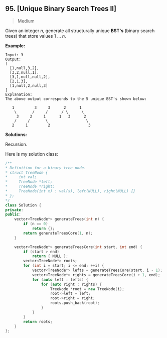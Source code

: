 ## 95. [Unique Binary Search Trees II]

> Medium

Given an integer *n*, generate all structurally unique **BST's** (binary search trees) that store values 1 ... *n*.

**Example:**

```
Input: 3
Output:
[
  [1,null,3,2],
  [3,2,null,1],
  [3,1,null,null,2],
  [2,1,3],
  [1,null,2,null,3]
]
Explanation:
The above output corresponds to the 5 unique BST's shown below:

   1         3     3      2      1
    \       /     /      / \      \
     3     2     1      1   3      2
    /     /       \                 \
   2     1         2                 3
```



**Solutions:**

Recursion.

Here is my solution class:

```c++
/**
* Definition for a binary tree node.
* struct TreeNode {
*     int val;
*     TreeNode *left;
*     TreeNode *right;
*     TreeNode(int x) : val(x), left(NULL), right(NULL) {}
* };
*/
class Solution {
private:
public:
	vector<TreeNode*> generateTrees(int n) {
		if (n == 0)
			return {};
		return generateTreesCore(1, n);
	}

	vector<TreeNode*> generateTreesCore(int start, int end) {
		if (start > end)
			return { NULL };
		vector<TreeNode*> roots;
		for (int i = start; i <= end; ++i) {
			vector<TreeNode*> lefts = generateTreesCore(start, i - 1);
			vector<TreeNode*> rights = generateTreesCore(i + 1, end);
			for (auto left : lefts) {
				for (auto right : rights) {
					TreeNode *root = new TreeNode(i);
					root->left = left;
					root->right = right;
					roots.push_back(root);
				}
			}
		}
		return roots;
	}
};
```

